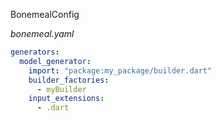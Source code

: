 BonemealConfig

_bonemeal.yaml_
```yaml
generators:
  model_generator:
    import: "package:my_package/builder.dart"
    builder_factories: 
      - myBuilder
    input_extensions: 
      - .dart

```